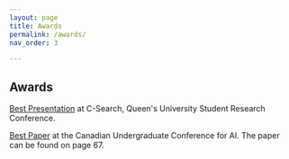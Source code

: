 ```yaml
---
layout: page
title: Awards
permalink: /awards/
nav_order: 3

---
```


## Awards
[Best Presentation](https://www.youtube.com/watch?v=nNdFkq-y8Ng&t=12s) at C-Search, Queen's University Student Research Conference. 


[Best Paper](https://qmind.ca/wp-content/uploads/2020/05/Proceedings-of-CUCAI-2020.pdf) at the Canadian Undergraduate Conference for AI. The paper can be found on page 67. 
